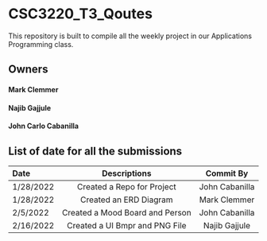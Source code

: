 # CSC3220_T3_Qoutes

This repository is built to compile all the weekly project in our Applications Programming class. 

## Owners

#### Mark Clemmer

#### Najib Gajjule

#### John Carlo Cabanilla

## List of date for all the submissions


| Date | Descriptions | Commit By |
| :---         |     :---:      |   :---: |  
| 1/28/2022   | Created a Repo for Project     | John Cabanilla |
| 1/28/2022     | Created an ERD Diagram       | Mark Clemmer |
| 2/5/2022     | Created a Mood Board and Person       | John Cabanilla |
| 2/16/2022     | Created a UI Bmpr and PNG File   |  Najib Gajjule | 

